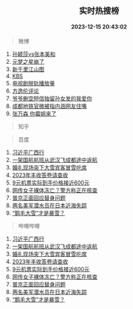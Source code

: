 <div align="center"><h2>实时热搜榜</h2><h4>2023-12-15 20:43:02</h4></div>

> 微博  

1. [孙颖莎vs张本美和](https://s.weibo.com/weibo?q=%E5%AD%99%E9%A2%96%E8%8E%8Evs%E5%BC%A0%E6%9C%AC%E7%BE%8E%E5%92%8C&t=31&band_rank=1&Refer=top)<br />
2. [元梦之星崩了](https://s.weibo.com/weibo?q=%E5%85%83%E6%A2%A6%E4%B9%8B%E6%98%9F%E5%B4%A9%E4%BA%86&t=31&band_rank=2&Refer=top)<br />
3. [新千里江山图](https://s.weibo.com/weibo?q=%23%E6%96%B0%E5%8D%83%E9%87%8C%E6%B1%9F%E5%B1%B1%E5%9B%BE%23&t=31&band_rank=3&Refer=top)<br />
4. [KBS](https://s.weibo.com/weibo?q=KBS&t=31&band_rank=4&Refer=top)<br />
5. [电视剧脱轨播放量](https://s.weibo.com/weibo?q=%E7%94%B5%E8%A7%86%E5%89%A7%E8%84%B1%E8%BD%A8%E6%92%AD%E6%94%BE%E9%87%8F&t=31&band_rank=5&Refer=top)<br />
6. [方逸伦评论](https://s.weibo.com/weibo?q=%23%E6%96%B9%E9%80%B8%E4%BC%A6%E8%AF%84%E8%AE%BA%23&t=31&band_rank=6&Refer=top)<br />
7. [爷爷删空短信独留孙女发的我爱你](https://s.weibo.com/weibo?q=%23%E7%88%B7%E7%88%B7%E5%88%A0%E7%A9%BA%E7%9F%AD%E4%BF%A1%E7%8B%AC%E7%95%99%E5%AD%99%E5%A5%B3%E5%8F%91%E7%9A%84%E6%88%91%E7%88%B1%E4%BD%A0%23&t=31&band_rank=7&Refer=top)<br />
8. [成都地铁官微被指内涵网友住嘴](https://s.weibo.com/weibo?q=%23%E6%88%90%E9%83%BD%E5%9C%B0%E9%93%81%E5%AE%98%E5%BE%AE%E8%A2%AB%E6%8C%87%E5%86%85%E6%B6%B5%E7%BD%91%E5%8F%8B%E4%BD%8F%E5%98%B4%23&t=31&band_rank=8&Refer=top)<br />
9. [张万森 你霉姐来了](https://s.weibo.com/weibo?q=%E5%BC%A0%E4%B8%87%E6%A3%AE%20%E4%BD%A0%E9%9C%89%E5%A7%90%E6%9D%A5%E4%BA%86&t=31&band_rank=9&Refer=top)<br />

> 知乎  


> 百度  

1. [习近平广西行](https://www.baidu.com/s?wd=%E4%B9%A0%E8%BF%91%E5%B9%B3%E5%B9%BF%E8%A5%BF%E8%A1%8C&sa=fyb_news&rsv_dl=fyb_news)<br />
2. [一架国航航班从武汉飞成都途中返航](https://www.baidu.com/s?wd=%E4%B8%80%E6%9E%B6%E5%9B%BD%E8%88%AA%E8%88%AA%E7%8F%AD%E4%BB%8E%E6%AD%A6%E6%B1%89%E9%A3%9E%E6%88%90%E9%83%BD%E9%80%94%E4%B8%AD%E8%BF%94%E8%88%AA&sa=fyb_news&rsv_dl=fyb_news)<br />
3. [婚礼现场突下大雪宾客冒雪吃席](https://www.baidu.com/s?wd=%E5%A9%9A%E7%A4%BC%E7%8E%B0%E5%9C%BA%E7%AA%81%E4%B8%8B%E5%A4%A7%E9%9B%AA%E5%AE%BE%E5%AE%A2%E5%86%92%E9%9B%AA%E5%90%83%E5%B8%AD&sa=fyb_news&rsv_dl=fyb_news)<br />
4. [2023年丰收答卷请查收](https://www.baidu.com/s?wd=2023%E5%B9%B4%E4%B8%B0%E6%94%B6%E7%AD%94%E5%8D%B7%E8%AF%B7%E6%9F%A5%E6%94%B6&sa=fyb_news&rsv_dl=fyb_news)<br />
5. [9元机票实际到手价格接近600元](https://www.baidu.com/s?wd=9%E5%85%83%E6%9C%BA%E7%A5%A8%E5%AE%9E%E9%99%85%E5%88%B0%E6%89%8B%E4%BB%B7%E6%A0%BC%E6%8E%A5%E8%BF%91600%E5%85%83&sa=fyb_news&rsv_dl=fyb_news)<br />
6. [网传女子裸体冻亡？警方称正在核查](https://www.baidu.com/s?wd=%E7%BD%91%E4%BC%A0%E5%A5%B3%E5%AD%90%E8%A3%B8%E4%BD%93%E5%86%BB%E4%BA%A1%EF%BC%9F%E8%AD%A6%E6%96%B9%E7%A7%B0%E6%AD%A3%E5%9C%A8%E6%A0%B8%E6%9F%A5&sa=fyb_news&rsv_dl=fyb_news)<br />
7. [普京正面回应替身问题](https://www.baidu.com/s?wd=%E6%99%AE%E4%BA%AC%E6%AD%A3%E9%9D%A2%E5%9B%9E%E5%BA%94%E6%9B%BF%E8%BA%AB%E9%97%AE%E9%A2%98&sa=fyb_news&rsv_dl=fyb_news)<br />
8. [两名美军潜水员在日本近海失踪](https://www.baidu.com/s?wd=%E4%B8%A4%E5%90%8D%E7%BE%8E%E5%86%9B%E6%BD%9C%E6%B0%B4%E5%91%98%E5%9C%A8%E6%97%A5%E6%9C%AC%E8%BF%91%E6%B5%B7%E5%A4%B1%E8%B8%AA&sa=fyb_news&rsv_dl=fyb_news)<br />
9. [“鹅毛大雪”才是暴雪？](https://www.baidu.com/s?wd=%E2%80%9C%E9%B9%85%E6%AF%9B%E5%A4%A7%E9%9B%AA%E2%80%9D%E6%89%8D%E6%98%AF%E6%9A%B4%E9%9B%AA%EF%BC%9F&sa=fyb_news&rsv_dl=fyb_news)<br />

> 哔哩哔哩  

1. [习近平广西行](https://www.baidu.com/s?wd=%E4%B9%A0%E8%BF%91%E5%B9%B3%E5%B9%BF%E8%A5%BF%E8%A1%8C&sa=fyb_news&rsv_dl=fyb_news)<br />
2. [一架国航航班从武汉飞成都途中返航](https://www.baidu.com/s?wd=%E4%B8%80%E6%9E%B6%E5%9B%BD%E8%88%AA%E8%88%AA%E7%8F%AD%E4%BB%8E%E6%AD%A6%E6%B1%89%E9%A3%9E%E6%88%90%E9%83%BD%E9%80%94%E4%B8%AD%E8%BF%94%E8%88%AA&sa=fyb_news&rsv_dl=fyb_news)<br />
3. [婚礼现场突下大雪宾客冒雪吃席](https://www.baidu.com/s?wd=%E5%A9%9A%E7%A4%BC%E7%8E%B0%E5%9C%BA%E7%AA%81%E4%B8%8B%E5%A4%A7%E9%9B%AA%E5%AE%BE%E5%AE%A2%E5%86%92%E9%9B%AA%E5%90%83%E5%B8%AD&sa=fyb_news&rsv_dl=fyb_news)<br />
4. [2023年丰收答卷请查收](https://www.baidu.com/s?wd=2023%E5%B9%B4%E4%B8%B0%E6%94%B6%E7%AD%94%E5%8D%B7%E8%AF%B7%E6%9F%A5%E6%94%B6&sa=fyb_news&rsv_dl=fyb_news)<br />
5. [9元机票实际到手价格接近600元](https://www.baidu.com/s?wd=9%E5%85%83%E6%9C%BA%E7%A5%A8%E5%AE%9E%E9%99%85%E5%88%B0%E6%89%8B%E4%BB%B7%E6%A0%BC%E6%8E%A5%E8%BF%91600%E5%85%83&sa=fyb_news&rsv_dl=fyb_news)<br />
6. [网传女子裸体冻亡？警方称正在核查](https://www.baidu.com/s?wd=%E7%BD%91%E4%BC%A0%E5%A5%B3%E5%AD%90%E8%A3%B8%E4%BD%93%E5%86%BB%E4%BA%A1%EF%BC%9F%E8%AD%A6%E6%96%B9%E7%A7%B0%E6%AD%A3%E5%9C%A8%E6%A0%B8%E6%9F%A5&sa=fyb_news&rsv_dl=fyb_news)<br />
7. [普京正面回应替身问题](https://www.baidu.com/s?wd=%E6%99%AE%E4%BA%AC%E6%AD%A3%E9%9D%A2%E5%9B%9E%E5%BA%94%E6%9B%BF%E8%BA%AB%E9%97%AE%E9%A2%98&sa=fyb_news&rsv_dl=fyb_news)<br />
8. [两名美军潜水员在日本近海失踪](https://www.baidu.com/s?wd=%E4%B8%A4%E5%90%8D%E7%BE%8E%E5%86%9B%E6%BD%9C%E6%B0%B4%E5%91%98%E5%9C%A8%E6%97%A5%E6%9C%AC%E8%BF%91%E6%B5%B7%E5%A4%B1%E8%B8%AA&sa=fyb_news&rsv_dl=fyb_news)<br />
9. [“鹅毛大雪”才是暴雪？](https://www.baidu.com/s?wd=%E2%80%9C%E9%B9%85%E6%AF%9B%E5%A4%A7%E9%9B%AA%E2%80%9D%E6%89%8D%E6%98%AF%E6%9A%B4%E9%9B%AA%EF%BC%9F&sa=fyb_news&rsv_dl=fyb_news)<br />
